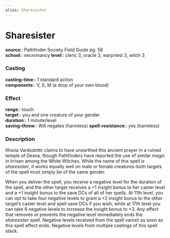 ```yaml
---
alias: Sharesister
---
```


# Sharesister 

**source**:: Pathfinder Society Field Guide pg. 58  
**school**:: necromancy
**level**:: cleric 3, oracle 3, warpriest 3, witch 3

### Casting 

**casting-time**:: 1 standard action  
**components**:: V, S, M (a drop of your own blood)

### Effect 

**range**:: touch  
**target**:: you and one creature of your gender  
**duration**:: 1 minute/level  
**saving-throw**:: Will negates (harmless)
**spell-resistance**:: yes (harmless)

### Description 

Ithuna Vardsdottir claims to have unearthed this ancient prayer in a ruined temple of Desna, though Pathfinders have reported the use of similar magic in Irrisen among the White Witches. While the name of this spell is *sharesister*, it works equally well on male or female creatures-both targets of the spell must simply be of the same gender.  
  
When you deliver the spell, you receive a negative level for the duration of the spell, and the other target receives a +1 insight bonus to her caster level and a +1 insight bonus to the save DCs of all of her spells. At 11th level, you can opt to take four negative levels to grant a +2 insight bonus to the other target’s caster level and spell save DCs if you wish, while at 17th level you can take 6 negative levels to increase the insight bonus to +3. Any effect that removes or prevents the negative level immediately ends the *sharesister* spell. Negative levels received from the spell vanish as soon as this spell effect ends. Negative levels from multiple castings of this spell stack.
